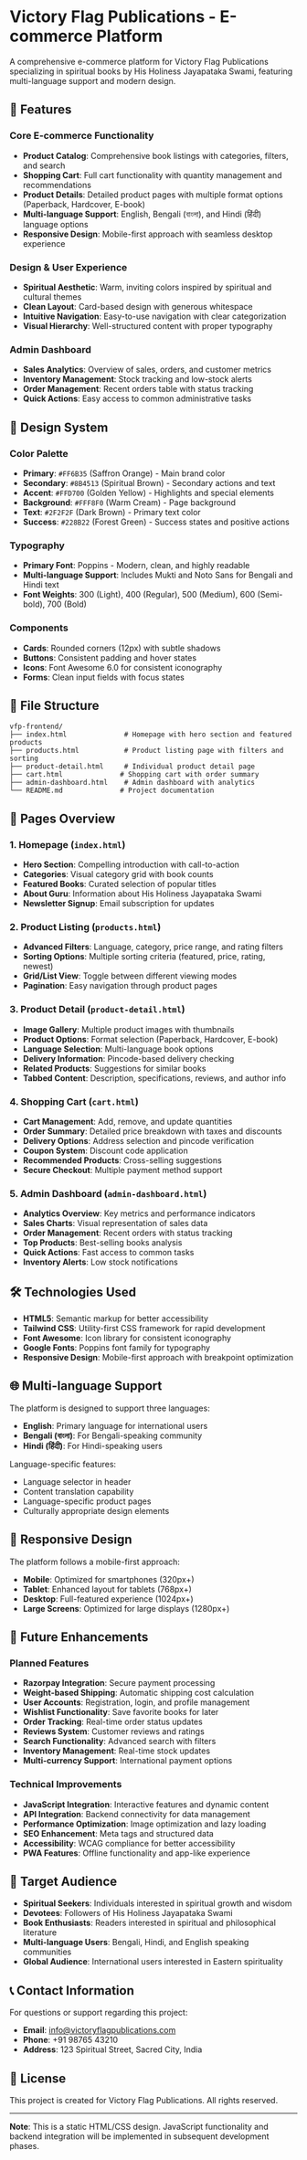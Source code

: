 # Victory Flag Publications - E-commerce Platform

A comprehensive e-commerce platform for Victory Flag Publications specializing in spiritual books by His Holiness Jayapataka Swami, featuring multi-language support and modern design.

## 🌟 Features

### Core E-commerce Functionality
- **Product Catalog**: Comprehensive book listings with categories, filters, and search
- **Shopping Cart**: Full cart functionality with quantity management and recommendations
- **Product Details**: Detailed product pages with multiple format options (Paperback, Hardcover, E-book)
- **Multi-language Support**: English, Bengali (বাংলা), and Hindi (हिंदी) language options
- **Responsive Design**: Mobile-first approach with seamless desktop experience

### Design & User Experience
- **Spiritual Aesthetic**: Warm, inviting colors inspired by spiritual and cultural themes
- **Clean Layout**: Card-based design with generous whitespace
- **Intuitive Navigation**: Easy-to-use navigation with clear categorization
- **Visual Hierarchy**: Well-structured content with proper typography

### Admin Dashboard
- **Sales Analytics**: Overview of sales, orders, and customer metrics
- **Inventory Management**: Stock tracking and low-stock alerts
- **Order Management**: Recent orders table with status tracking
- **Quick Actions**: Easy access to common administrative tasks

## 🎨 Design System

### Color Palette
- **Primary**: `#FF6B35` (Saffron Orange) - Main brand color
- **Secondary**: `#8B4513` (Spiritual Brown) - Secondary actions and text
- **Accent**: `#FFD700` (Golden Yellow) - Highlights and special elements
- **Background**: `#FFF8F0` (Warm Cream) - Page background
- **Text**: `#2F2F2F` (Dark Brown) - Primary text color
- **Success**: `#228B22` (Forest Green) - Success states and positive actions

### Typography
- **Primary Font**: Poppins - Modern, clean, and highly readable
- **Multi-language Support**: Includes Mukti and Noto Sans for Bengali and Hindi text
- **Font Weights**: 300 (Light), 400 (Regular), 500 (Medium), 600 (Semi-bold), 700 (Bold)

### Components
- **Cards**: Rounded corners (12px) with subtle shadows
- **Buttons**: Consistent padding and hover states
- **Icons**: Font Awesome 6.0 for consistent iconography
- **Forms**: Clean input fields with focus states

## 📁 File Structure

```
vfp-frontend/
├── index.html              # Homepage with hero section and featured products
├── products.html           # Product listing page with filters and sorting
├── product-detail.html     # Individual product detail page
├── cart.html              # Shopping cart with order summary
├── admin-dashboard.html    # Admin dashboard with analytics
└── README.md              # Project documentation
```

## 🚀 Pages Overview

### 1. Homepage (`index.html`)
- **Hero Section**: Compelling introduction with call-to-action
- **Categories**: Visual category grid with book counts
- **Featured Books**: Curated selection of popular titles
- **About Guru**: Information about His Holiness Jayapataka Swami
- **Newsletter Signup**: Email subscription for updates

### 2. Product Listing (`products.html`)
- **Advanced Filters**: Language, category, price range, and rating filters
- **Sorting Options**: Multiple sorting criteria (featured, price, rating, newest)
- **Grid/List View**: Toggle between different viewing modes
- **Pagination**: Easy navigation through product pages

### 3. Product Detail (`product-detail.html`)
- **Image Gallery**: Multiple product images with thumbnails
- **Product Options**: Format selection (Paperback, Hardcover, E-book)
- **Language Selection**: Multi-language book options
- **Delivery Information**: Pincode-based delivery checking
- **Related Products**: Suggestions for similar books
- **Tabbed Content**: Description, specifications, reviews, and author info

### 4. Shopping Cart (`cart.html`)
- **Cart Management**: Add, remove, and update quantities
- **Order Summary**: Detailed price breakdown with taxes and discounts
- **Delivery Options**: Address selection and pincode verification
- **Coupon System**: Discount code application
- **Recommended Products**: Cross-selling suggestions
- **Secure Checkout**: Multiple payment method support

### 5. Admin Dashboard (`admin-dashboard.html`)
- **Analytics Overview**: Key metrics and performance indicators
- **Sales Charts**: Visual representation of sales data
- **Order Management**: Recent orders with status tracking
- **Top Products**: Best-selling books analysis
- **Quick Actions**: Fast access to common tasks
- **Inventory Alerts**: Low stock notifications

## 🛠️ Technologies Used

- **HTML5**: Semantic markup for better accessibility
- **Tailwind CSS**: Utility-first CSS framework for rapid development
- **Font Awesome**: Icon library for consistent iconography
- **Google Fonts**: Poppins font family for typography
- **Responsive Design**: Mobile-first approach with breakpoint optimization

## 🌐 Multi-language Support

The platform is designed to support three languages:
- **English**: Primary language for international users
- **Bengali (বাংলা)**: For Bengali-speaking community
- **Hindi (हिंदी)**: For Hindi-speaking users

Language-specific features:
- Language selector in header
- Content translation capability
- Language-specific product pages
- Culturally appropriate design elements

## 📱 Responsive Design

The platform follows a mobile-first approach:
- **Mobile**: Optimized for smartphones (320px+)
- **Tablet**: Enhanced layout for tablets (768px+)
- **Desktop**: Full-featured experience (1024px+)
- **Large Screens**: Optimized for large displays (1280px+)

## 🔮 Future Enhancements

### Planned Features
- **Razorpay Integration**: Secure payment processing
- **Weight-based Shipping**: Automatic shipping cost calculation
- **User Accounts**: Registration, login, and profile management
- **Wishlist Functionality**: Save favorite books for later
- **Order Tracking**: Real-time order status updates
- **Reviews System**: Customer reviews and ratings
- **Search Functionality**: Advanced search with filters
- **Inventory Management**: Real-time stock updates
- **Multi-currency Support**: International payment options

### Technical Improvements
- **JavaScript Integration**: Interactive features and dynamic content
- **API Integration**: Backend connectivity for data management
- **Performance Optimization**: Image optimization and lazy loading
- **SEO Enhancement**: Meta tags and structured data
- **Accessibility**: WCAG compliance for better accessibility
- **PWA Features**: Offline functionality and app-like experience

## 🎯 Target Audience

- **Spiritual Seekers**: Individuals interested in spiritual growth and wisdom
- **Devotees**: Followers of His Holiness Jayapataka Swami
- **Book Enthusiasts**: Readers interested in spiritual and philosophical literature
- **Multi-language Users**: Bengali, Hindi, and English speaking communities
- **Global Audience**: International users interested in Eastern spirituality

## 📞 Contact Information

For questions or support regarding this project:
- **Email**: info@victoryflagpublications.com
- **Phone**: +91 98765 43210
- **Address**: 123 Spiritual Street, Sacred City, India

## 📄 License

This project is created for Victory Flag Publications. All rights reserved.

---

**Note**: This is a static HTML/CSS design. JavaScript functionality and backend integration will be implemented in subsequent development phases.